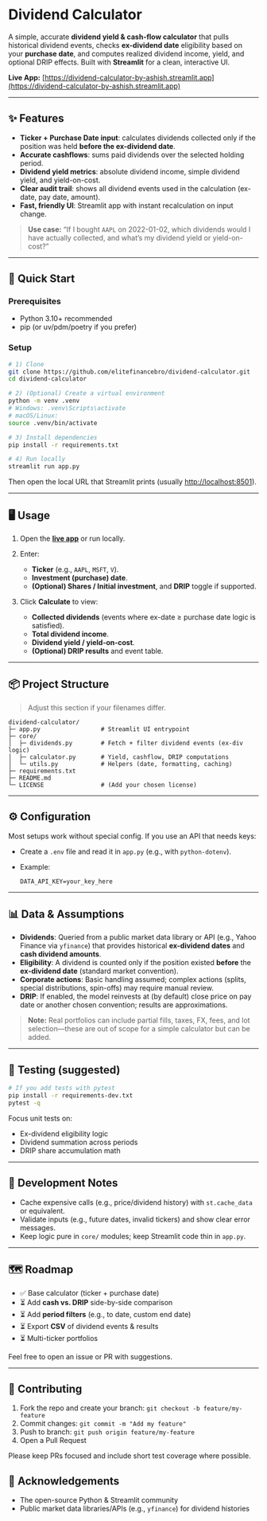 
# Dividend Calculator

A simple, accurate **dividend yield & cash-flow calculator** that pulls historical dividend events, checks **ex-dividend date** eligibility based on your **purchase date**, and computes realized dividend income, yield, and optional DRIP effects. Built with **Streamlit** for a clean, interactive UI.

**Live App:** [https://dividend-calculator-by-ashish.streamlit.app](https://dividend-calculator-by-ashish.streamlit.app)

---

## ✨ Features

* **Ticker + Purchase Date input**: calculates dividends collected only if the position was held **before the ex-dividend date**.
* **Accurate cashflows**: sums paid dividends over the selected holding period.
* **Dividend yield metrics**: absolute dividend income, simple dividend yield, and yield-on-cost.
* **Clear audit trail**: shows all dividend events used in the calculation (ex-date, pay date, amount).
* **Fast, friendly UI**: Streamlit app with instant recalculation on input change.

> **Use case:** “If I bought `AAPL` on 2022-01-02, which dividends would I have actually collected, and what’s my dividend yield or yield-on-cost?”

---

## 🚀 Quick Start

### Prerequisites

* Python 3.10+ recommended
* pip (or uv/pdm/poetry if you prefer)

### Setup

```bash
# 1) Clone
git clone https://github.com/elitefinancebro/dividend-calculator.git
cd dividend-calculator

# 2) (Optional) Create a virtual environment
python -m venv .venv
# Windows: .venv\Scripts\activate
# macOS/Linux:
source .venv/bin/activate

# 3) Install dependencies
pip install -r requirements.txt

# 4) Run locally
streamlit run app.py
```

Then open the local URL that Streamlit prints (usually [http://localhost:8501](http://localhost:8501)).

---

## 🖥️ Usage

1. Open the **[live app](https://dividend-calculator-by-ashish.streamlit.app)** or run locally.
2. Enter:

   * **Ticker** (e.g., `AAPL`, `MSFT`, `V`).
   * **Investment (purchase) date**.
   * **(Optional) Shares / Initial investment**, and **DRIP** toggle if supported.
3. Click **Calculate** to view:

   * **Collected dividends** (events where ex-date ≥ purchase date logic is satisfied).
   * **Total dividend income**.
   * **Dividend yield / yield-on-cost**.
   * **(Optional) DRIP results** and event table.

---

## 📦 Project Structure

> Adjust this section if your filenames differ.

```
dividend-calculator/
├─ app.py                 # Streamlit UI entrypoint
├─ core/
│  ├─ dividends.py        # Fetch + filter dividend events (ex-div logic)
│  ├─ calculator.py       # Yield, cashflow, DRIP computations
│  └─ utils.py            # Helpers (date, formatting, caching)
├─ requirements.txt
├─ README.md
└─ LICENSE                # (Add your chosen license)
```

---

## ⚙️ Configuration

Most setups work without special config. If you use an API that needs keys:

* Create a `.env` file and read it in `app.py` (e.g., with `python-dotenv`).
* Example:

  ```
  DATA_API_KEY=your_key_here
  ```

---

## 📊 Data & Assumptions

* **Dividends**: Queried from a public market data library or API (e.g., Yahoo Finance via `yfinance`) that provides historical **ex-dividend dates** and **cash dividend amounts**.
* **Eligibility**: A dividend is counted only if the position existed **before** the **ex-dividend date** (standard market convention).
* **Corporate actions**: Basic handling assumed; complex actions (splits, special distributions, spin-offs) may require manual review.
* **DRIP**: If enabled, the model reinvests at (by default) close price on pay date or another chosen convention; results are approximations.

> **Note:** Real portfolios can include partial fills, taxes, FX, fees, and lot selection—these are out of scope for a simple calculator but can be added.

---

## 🧪 Testing (suggested)

```bash
# If you add tests with pytest
pip install -r requirements-dev.txt
pytest -q
```

Focus unit tests on:

* Ex-dividend eligibility logic
* Dividend summation across periods
* DRIP share accumulation math

---

## 🔧 Development Notes

* Cache expensive calls (e.g., price/dividend history) with `st.cache_data` or equivalent.
* Validate inputs (e.g., future dates, invalid tickers) and show clear error messages.
* Keep logic pure in `core/` modules; keep Streamlit code thin in `app.py`.

---

## 🗺️ Roadmap

* ✅ Base calculator (ticker + purchase date)
* ⏳ Add **cash vs. DRIP** side-by-side comparison
* ⏳ Add **period filters** (e.g., to date, custom end date)
* ⏳ Export **CSV** of dividend events & results
* ⏳ Multi-ticker portfolios

Feel free to open an issue or PR with suggestions.

---

## 🤝 Contributing

1. Fork the repo and create your branch: `git checkout -b feature/my-feature`
2. Commit changes: `git commit -m "Add my feature"`
3. Push to branch: `git push origin feature/my-feature`
4. Open a Pull Request

Please keep PRs focused and include short test coverage where possible.



## 🙌 Acknowledgements

* The open-source Python & Streamlit community
* Public market data libraries/APIs (e.g., `yfinance`) for dividend histories
